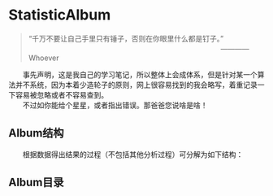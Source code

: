 # StatisticAlbum
> “千万不要让自己手里只有锤子，否则在你眼里什么都是钉子。” <br>
> 　　　　　　　　　　　　　　　　　　　　　　　　　　　———— Whoever

　　事先声明，这是我自己的学习笔记，所以整体上会成体系，但是针对某一个算法并不系统，因为本着少造轮子的原则，网上很容易找到的我会略写，着重记录一下容易被忽略或者不容易查到。<br>
　　不过如你能给个星星，或者指出错误。那爸爸您说啥是啥！

## Album结构
　　根据数据得出结果的过程（不包括其他分析过程）可分解为如下结构：
  

## Album目录
